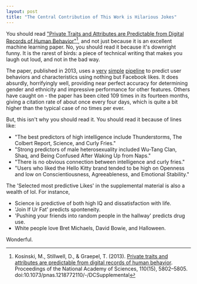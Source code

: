```yaml
---
layout: post
title: "The Central Contribution of This Work is Hilarious Jokes"
---
```


You should read
["Private Traits and Attributes are Predictable from Digital Records of Human Behavior"](http://www-psych.stanford.edu/~knutson/bad/kosinski13.pdf)[^1], and not just because it is an excellent machine learning paper.  No,
you should read it because it's downright funny.  It is the rarest of
birds: a piece of technical writing that makes you laugh out loud, and
not in the bad way.

The paper, published in 2013, uses a
[very](http://en.wikipedia.org/wiki/Singular_value_decomposition)
[simple](http://en.wikipedia.org/wiki/Logistic_regression) [pipeline](http://en.wikipedia.org/wiki/Linear_regression) to predict user behaviors and characteristics using
nothing but Facebook likes.  It does absurdly, horrifyingly
well, providing near perfect accuracy for determining gender and
ethnicity and impressive performance for other features.  Others have
caught on - the paper has been cited 109 times in its fourteen months,
giving a citation rate of about once every four days, which is quite a
bit higher than the typical case of no times per ever.

But, this isn't why you should read it.  You should read it because of lines like:

- "The best predictors of high intelligence include Thunderstorms, The
Colbert Report, Science, and Curly Fries."
- "Strong predictors of male heterosexuality included Wu-Tang Clan,
Shaq, and Being Confused After Waking Up from Naps."
- "There is no obvious connection between intelligence and curly fries."
- "Users who liked the Hello Kitty brand tended to be high on Openness
and low on Conscientiousness, Agreeableness, and Emotional Stability."

The 'Selected most predictive Likes' in the supplemental material is also a wealth of lol.  For instance,

- Science is predictive of both high IQ and dissatisfaction with life.
- 'Join If Ur Fat' predicts sponteneity.
- 'Pushing your friends into random people in the hallway' predicts
  drug use.
- White people love Bret Michaels, David Bowie, and Halloween.

Wonderful.

[^1]: Kosinski, M., Stillwell, D., & Graepel, T. (2013). [Private traits and attributes are predictable from digital records of human behavior](http://www-psych.stanford.edu/~knutson/bad/kosinski13.pdf). Proceedings of the National Academy of Sciences, 110(15), 5802–5805. doi:10.1073/pnas.1218772110/-/DCSupplemental


